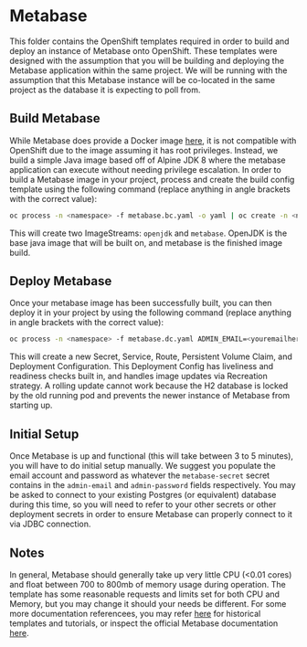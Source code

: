 # Metabase

This folder contains the OpenShift templates required in order to build and deploy an instance of Metabase onto OpenShift. These templates were designed with the assumption that you will be building and deploying the Metabase application within the same project. We will be running with the assumption that this Metabase instance will be co-located in the same project as the database it is expecting to poll from.

## Build Metabase

While Metabase does provide a Docker image [here](https://hub.docker.com/r/metabase/metabase), it is not compatible with OpenShift due to the image assuming it has root privileges. Instead, we build a simple Java image based off of Alpine JDK 8 where the metabase application can execute without needing privilege escalation. In order to build a Metabase image in your project, process and create the build config template using the following command (replace anything in angle brackets with the correct value):

``` sh
oc process -n <namespace> -f metabase.bc.yaml -o yaml | oc create -n <namespace> -f -
```

This will create two ImageStreams: `openjdk` and `metabase`. OpenJDK is the base java image that will be built on, and metabase is the finished image build.

## Deploy Metabase

Once your metabase image has been successfully built, you can then deploy it in your project by using the following command (replace anything in angle brackets with the correct value):

``` sh
oc process -n <namespace> -f metabase.dc.yaml ADMIN_EMAIL=<youremailhere> NAMESPACE=<namespace> -o yaml | oc create -n 9f0fbe-prod -f -
```

This will create a new Secret, Service, Route, Persistent Volume Claim, and Deployment Configuration. This Deployment Config has liveliness and readiness checks built in, and handles image updates via Recreation strategy. A rolling update cannot work because the H2 database is locked by the old running pod and prevents the newer instance of Metabase from starting up.

## Initial Setup

Once Metabase is up and functional (this will take between 3 to 5 minutes), you will have to do initial setup manually. We suggest you populate the email account and password as whatever the `metabase-secret` secret contains in the `admin-email` and `admin-password` fields respectively. You may be asked to connect to your existing Postgres (or equivalent) database during this time, so you will need to refer to your other secrets or other deployment secrets in order to ensure Metabase can properly connect to it via JDBC connection.

## Notes

In general, Metabase should generally take up very little CPU (<0.01 cores) and float between 700 to 800mb of memory usage during operation. The template has some reasonable requests and limits set for both CPU and Memory, but you may change it should your needs be different. For some more documentation referencees, you may refer [here](https://github.com/loneil/domo-metabase-viewer/tree/master/docs) for historical templates and tutorials, or inspect the official Metabase documentation [here](https://www.metabase.com/docs/latest/).
